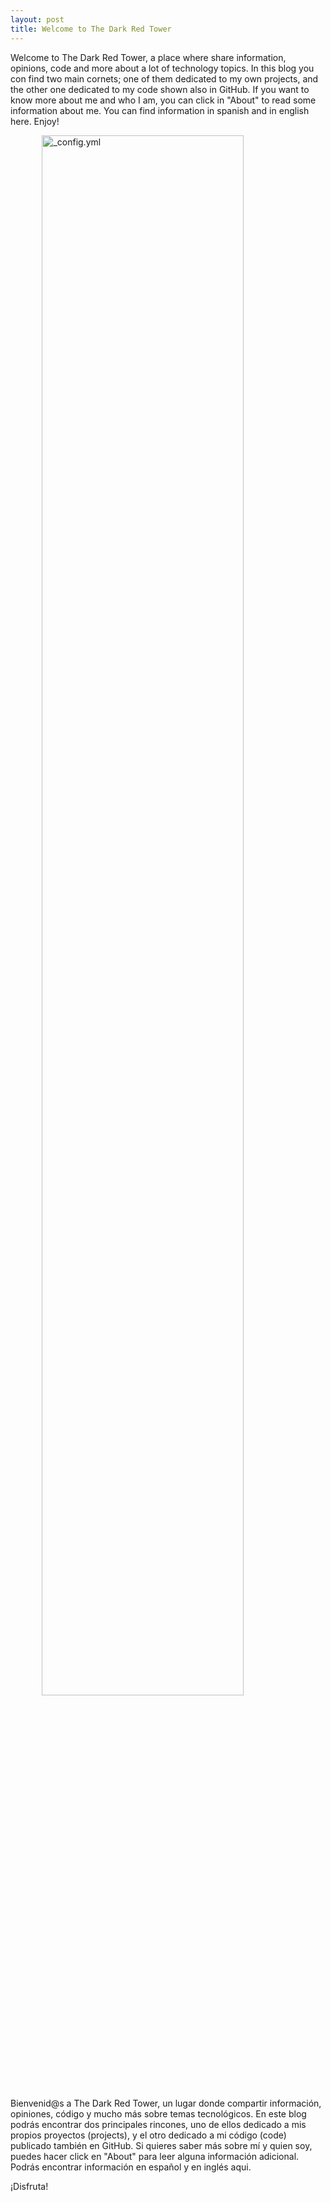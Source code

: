 ```yaml
---
layout: post
title: Welcome to The Dark Red Tower
---
```


Welcome to The Dark Red Tower, a place where share information, opinions, code and more about a lot of technology topics. In this blog you con find two main cornets; one of them dedicated to my own projects, and the other one dedicated to my code shown also in GitHub.
If you want to know more about me and who I am, you can click in "About" to read some information about me. 
You can find information in spanish and in english here.
Enjoy!

<img src="/images/Th3RedTower.png" alt="_config.yml" style="
    display: block;
    margin-right: auto;
    margin-left: auto;
    margin-bottom: 20px;
    width: 80%;
">

Bienvenid@s a The Dark Red Tower, un lugar donde compartir información, opiniones, código y mucho más sobre temas tecnológicos. En este blog podrás encontrar dos principales rincones, uno de ellos dedicado a mis propios proyectos (projects), y el otro dedicado a mi código (code) publicado también en GitHub. 
Si quieres saber más sobre mí y quien soy, puedes hacer click en "About" para leer alguna información adicional.
Podrás encontrar información en español y en inglés aqui.

¡Disfruta!
